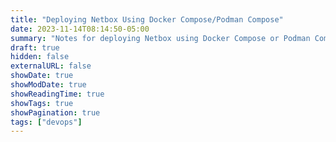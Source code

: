 ```yaml
---
title: "Deploying Netbox Using Docker Compose/Podman Compose"
date: 2023-11-14T08:14:50-05:00
summary: "Notes for deploying Netbox using Docker Compose or Podman Compose."
draft: true
hidden: false
externalURL: false
showDate: true
showModDate: true
showReadingTime: true
showTags: true
showPagination: true
tags: ["devops"]
---
```


